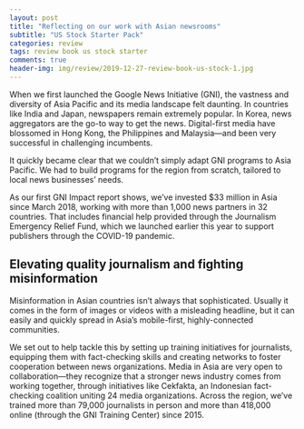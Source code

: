 ```yaml
---  
layout: post  
title: "Reflecting on our work with Asian newsrooms"  
subtitle: "US Stock Starter Pack"  
categories: review  
tags: review book us stock starter   
comments: true  
header-img: img/review/2019-12-27-review-book-us-stock-1.jpg  
---  
```

  
When we first launched the Google News Initiative (GNI), the vastness and diversity of Asia Pacific and its media landscape felt daunting. In countries like India and Japan, newspapers remain extremely popular. In Korea, news aggregators are the go-to way to get the news. Digital-first media have blossomed in Hong Kong, the Philippines and Malaysia—and been very successful in challenging incumbents.

It quickly became clear that we couldn’t simply adapt GNI programs to Asia Pacific. We had to build programs for the region from scratch, tailored to local news businesses’ needs. 

As our first GNI Impact report shows, we’ve invested $33 million in Asia since March 2018, working with more than 1,000 news partners in 32 countries. That includes financial help provided through the Journalism Emergency Relief Fund, which we launched earlier this year to support publishers through the COVID-19 pandemic.

## Elevating quality journalism and fighting misinformation

Misinformation in Asian countries isn’t always that sophisticated. Usually it comes in the form of images or videos with a misleading headline, but it can easily and quickly spread in Asia’s mobile-first, highly-connected communities. 

We set out to help tackle this by setting up training initiatives for journalists, equipping them with fact-checking skills and creating networks to foster cooperation between news organizations. Media in Asia are very open to collaboration—they recognize that a stronger news industry comes from working together, through initiatives like Cekfakta, an Indonesian fact-checking coalition uniting 24 media organizations. Across the region, we’ve trained more than 79,000 journalists in person and more than 418,000 online (through the GNI Training Center) since 2015.
